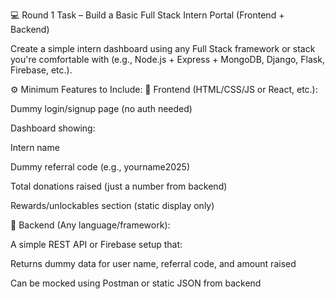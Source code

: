 💻 Round 1 Task – Build a Basic Full Stack Intern Portal (Frontend + Backend)

Create a simple intern dashboard using any Full Stack framework or stack you're comfortable with (e.g., Node.js + Express + MongoDB, Django, Flask, Firebase, etc.).

⚙️ Minimum Features to Include:
📌 Frontend (HTML/CSS/JS or React, etc.):

Dummy login/signup page (no auth needed)

Dashboard showing:

Intern name

Dummy referral code (e.g., yourname2025)

Total donations raised (just a number from backend)

Rewards/unlockables section (static display only)

📌 Backend (Any language/framework):

A simple REST API or Firebase setup that:

Returns dummy data for user name, referral code, and amount raised

Can be mocked using Postman or static JSON from backend
